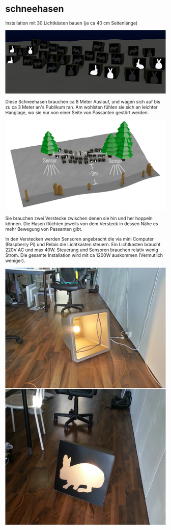 schneehasen
============


Installation mit 30 Lichtkästen bauen (je ca 40 cm Seitenlänge)

![animgif](https://raw.githubusercontent.com/simonbroggi/schneehasen/master/doku/schneehasen.gif)

Diese Schneehasen brauchen ca 8 Meter Auslauf, und wagen sich auf bis zu ca 3 Meter an's Publikum ran. Am wohlsten fühlen sie sich an leichter Hanglage, wo sie nur von einer Seite von Passanten gestört werden.

![overview](https://raw.githubusercontent.com/simonbroggi/schneehasen/master/doku/uebersicht.png)

Sie brauchen zwei Verstecke zwischen denen sie hin und her hoppeln können.
Die Hasen flüchten jeweils von dem Versteck in dessen Nähe es mehr Bewegung von Passanten gibt.

In den Verstecken werden Sensoren angebracht die via mini Computer (Raspberry Pi) und Relais die Lichtkasten steuern. Ein Lichtkasten braucht 220V AC und max 40W. Steuerung und Sensoren brauchen relativ wenig Strom. Die gesamte Installation wird mit ca 1200W auskommen (Vermutlich weniger).


![firstBox](https://raw.githubusercontent.com/simonbroggi/schneehasen/master/doku/first_box_with_light.jpg)
![firstRabbit](https://raw.githubusercontent.com/simonbroggi/schneehasen/master/doku/first_rabbit.jpg)

